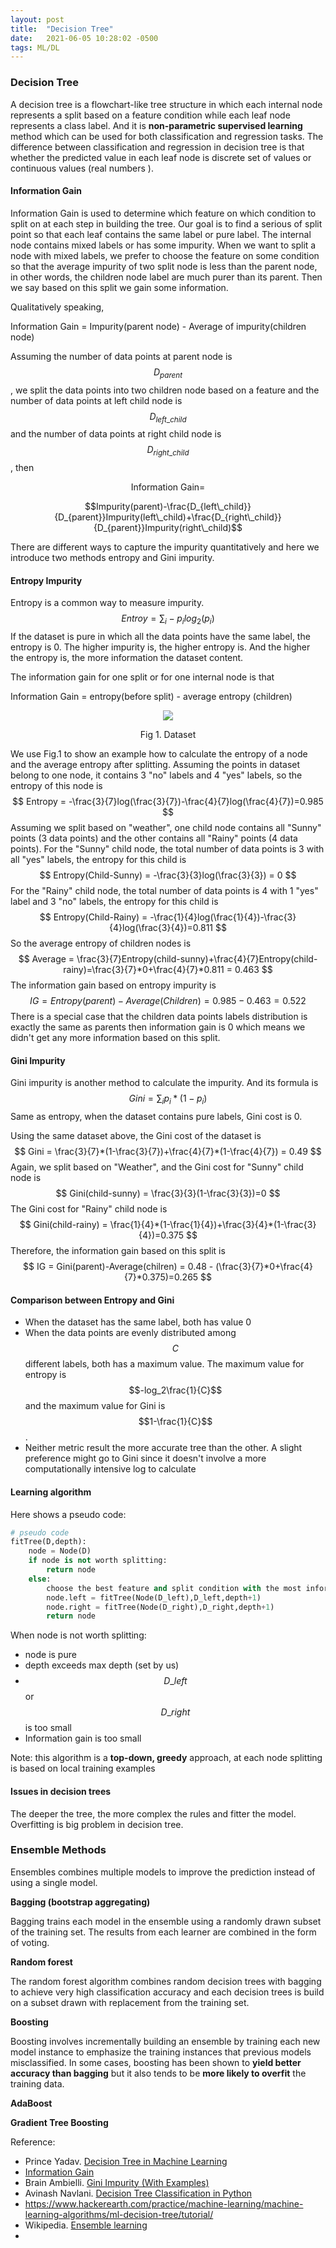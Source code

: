```yaml
---
layout: post
title:  "Decision Tree"
date:   2021-06-05 10:28:02 -0500
tags: ML/DL
---
```


### Decision Tree

A decision tree is a flowchart-like tree structure in which each internal node represents a split based on a feature condition while each leaf node represents a class label. And it is **non-parametric supervised learning** method which can be used for both classification and regression tasks. The difference between classification and regression in decision tree is that whether the predicted value in each leaf node is discrete set of values or continuous values (real numbers ).

#### Information Gain

Information Gain is used to determine which feature on which condition to split on at each step in building the tree. Our goal is to find a serious of split point so that each leaf contains the same label or pure label. The internal node contains mixed labels or has some impurity. When we want to split a node with mixed labels, we prefer to choose the feature on some condition so that the average impurity of two split node is less than the parent node, in other words, the children node label are much purer than its parent. Then we say based on this split we gain some information. 

Qualitatively speaking,

Information Gain = Impurity(parent node) - Average of impurity(children node)

Assuming the number of data points at parent node is $$D_{parent}$$, we split the data points into two children node based on a feature and the number of data points at left child node is $$D_{left\_child}$$ and the number of data points at right child node is $$D_{right\_child}$$, then

$$\text{Information Gain}=$$

$$Impurity(parent)-\frac{D_{left\_child}}{D_{parent}}Impurity(left\_child)+\frac{D_{right\_child}}{D_{parent}}Impurity(right\_child)$$

There are different ways to capture the impurity quantitatively and here we introduce two methods entropy and Gini impurity.

#### Entropy Impurity

Entropy is a common way to measure impurity.
$$
Entroy = \sum_{i}-p_i log_2(p_i)
$$
If the dataset is pure in which all the data points have the same label, the entropy is 0. The higher impurity is, the higher entropy is. And the higher the entropy is, the more information the dataset content. 

The information gain for one split or for one internal node is that

Information Gain = entropy(before split) - average entropy (children)

<p align = 'center'>
    <img src = "https://yz103.github.io/yiwwwy/assets/posts_fig/decision_tree_dataset.png" align = 'center' >
<center>Fig 1. Dataset </center>
</p>



We use Fig.1 to show an example how to calculate the entropy of a node and the average entropy after splitting. Assuming the points in dataset belong to one node, it contains 3 "no" labels and 4 "yes" labels, so the entropy of this node is 
$$
Entropy = -\frac{3}{7}log(\frac{3}{7})-\frac{4}{7}log(\frac{4}{7})=0.985
$$
Assuming we split based on "weather", one child node contains all "Sunny" points (3 data points) and the other contains all "Rainy" points (4 data points). For the "Sunny" child node, the total number of data points is 3 with all "yes" labels, the entropy for this child is 
$$
Entropy(Child-Sunny) = -\frac{3}{3}log(\frac{3}{3}) = 0
$$
For the "Rainy" child node, the total number of data points is 4 with 1 "yes" label and 3 "no" labels, the entropy for this child is 
$$
Entropy(Child-Rainy) = -\frac{1}{4}log(\frac{1}{4})-\frac{3}{4}log(\frac{3}{4})=0.811
$$
So the average entropy of children nodes is
$$
Average = \frac{3}{7}Entropy(child-sunny)+\frac{4}{7}Entropy(child-rainy)=\frac{3}{7}*0+\frac{4}{7}*0.811 = 0.463
$$
The information gain based on entropy impurity is 
$$
IG = Entropy(parent)-Average(Children) = 0.985-0.463 = 0.522
$$
There is a special case that the children data points labels distribution is exactly the same as parents then information gain  is 0 which means we didn't get any more information based on this split. 

#### Gini Impurity

Gini impurity is another method to calculate the impurity. And its formula is 
$$
Gini = \sum_{i}p_i*(1-p_i)
$$
Same as entropy, when the dataset contains pure labels, Gini cost is 0.

Using the same dataset above, the Gini cost of the dataset is 
$$
Gini = \frac{3}{7}*(1-\frac{3}{7})+\frac{4}{7}*(1-\frac{4}{7}) = 0.49
$$
Again, we split based on "Weather", and the Gini cost for "Sunny" child node is 
$$
Gini(child-sunny) = \frac{3}{3}(1-\frac{3}{3})=0
$$
The Gini cost for "Rainy" child node is 
$$
Gini(child-rainy) = \frac{1}{4}*(1-\frac{1}{4})+\frac{3}{4}*(1-\frac{3}{4})=0.375
$$
Therefore, the information gain based on this split is 
$$
IG = Gini(parent)-Average(chilren) = 0.48 - (\frac{3}{7}*0+\frac{4}{7}*0.375)=0.265
$$

#### Comparison between Entropy and Gini

- When the dataset has the same label, both has value 0
- When the data points are evenly distributed among $$C$$ different labels, both has a maximum value. The maximum value for entropy is $$-log_2\frac{1}{C}$$ and the maximum value for Gini is $$1-\frac{1}{C}$$.
- Neither metric result the more accurate tree than the other. A slight preference might go to Gini since it doesn't involve a more computationally intensive log to calculate

#### Learning algorithm

Here shows a pseudo code:

```python
# pseudo code
fitTree(D,depth):
    node = Node(D)
    if node is not worth splitting:
        return node
    else:
        choose the best feature and split condition with the most information gain
        node.left = fitTree(Node(D_left),D_left,depth+1)
        node.right = fitTree(Node(D_right),D_right,depth+1)
        return node

```

When node is not worth splitting:

- node is pure
- depth exceeds max depth (set by us)
- $$D\_left$$ or $$D\_right$$ is too small
- Information gain is too small

Note: this algorithm is a **top-down, greedy** approach, at each node splitting is based on local training examples

#### Issues in decision trees

The deeper the tree, the more complex the rules and fitter the model. Overfitting is big problem in decision tree.

### Ensemble Methods

Ensembles combines multiple models to improve the prediction instead of using a single model. 

**Bagging (bootstrap aggregating)**

Bagging trains each model in the ensemble using a randomly drawn subset of the training set. The results from each learner are combined in the form of voting. 

**Random forest**

The random forest algorithm combines random decision trees with bagging to achieve very high classification accuracy and each decision trees is build on a subset drawn with replacement from the training set. 



**Boosting**

Boosting involves incrementally building an ensemble by training each new model instance to emphasize the training instances that previous models misclassified. In some cases, boosting has been shown to **yield better accuracy than bagging** but it also tends to be **more likely to overfit** the training data.

**AdaBoost**



**Gradient Tree Boosting**



















Reference:

- Prince Yadav. [Decision Tree in Machine Learning](https://towardsdatascience.com/decision-tree-in-machine-learning-e380942a4c96)
- [Information Gain](https://homes.cs.washington.edu/~shapiro/EE596/notes/InfoGain.pdf)
- Brain Ambielli. [Gini Impurity (With Examples)](https://bambielli.com/til/2017-10-29-gini-impurity/)
- Avinash Navlani. [Decision Tree Classification in Python](https://www.datacamp.com/community/tutorials/decision-tree-classification-python)
- https://www.hackerearth.com/practice/machine-learning/machine-learning-algorithms/ml-decision-tree/tutorial/
- Wikipedia. [Ensemble learning](https://en.wikipedia.org/wiki/Ensemble_learning)
- 










